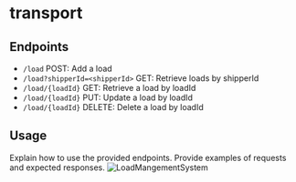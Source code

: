 # transport


## Endpoints

- `/load` POST: Add a load
- `/load?shipperId=<shipperId>` GET: Retrieve loads by shipperId
- `/load/{loadId}` GET: Retrieve a load by loadId
- `/load/{loadId}` PUT: Update a load by loadId
- `/load/{loadId}` DELETE: Delete a load by loadId

## Usage

Explain how to use the provided endpoints. Provide examples of requests and expected responses.
![LoadMangementSystem](https://github.com/AnkitKumarAK7/transport/assets/118627652/5537e994-ec03-4ca8-a5c2-96ead19da6a4)
